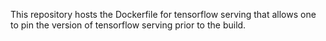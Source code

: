 This repository hosts the Dockerfile for tensorflow serving that allows one to pin the version of tensorflow serving prior to the build.